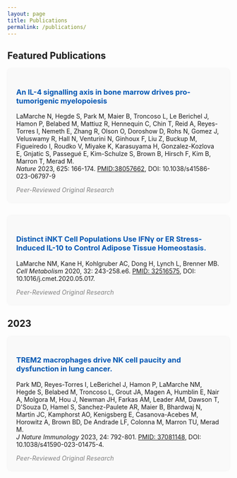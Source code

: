 ```yaml
---
layout: page
title: Publications
permalink: /publications/
---
```


## Featured Publications

<div style="margin-bottom: 30px; padding: 20px; border-radius: 8px; background-color: #f9f9f9; box-shadow: 0 0 5px rgba(0,0,0,0.05);">
  <h3>
    <a href="https://www.nature.com/articles/s41586-023-06797-9"
       style="color: #0056b3; text-decoration: none;"
       onmouseover="this.style.color='#003366'"
       onmouseout="this.style.color='#0056b3'">
      An IL-4 signalling axis in bone marrow drives pro-tumorigenic myelopoiesis
    </a>
  </h3>
  <p>LaMarche N, Hegde S, Park M, Maier B, Troncoso L, Le Berichel J, Hamon P, Belabed M, Mattiuz R, Hennequin C, Chin T, Reid A, Reyes-Torres I, Nemeth E, Zhang R, Olson O, Doroshow D, Rohs N, Gomez J, Veluswamy R, Hall N, Venturini N, Ginhoux F, Liu Z, Buckup M, Figueiredo I, Roudko V, Miyake K, Karasuyama H, Gonzalez-Kozlova E, Gnjatic S, Passegué E, Kim-Schulze S, Brown B, Hirsch F, Kim B, Marron T, Merad M.<br>
     <em>Nature</em> 2023, 625: 166-174.
     <a href="https:https://pubmed.ncbi.nlm.nih.gov/38057662/">PMID:38057662</a>,
     DOI: 10.1038/s41586-023-06797-9
  </p>
  <em style="color: gray;">Peer-Reviewed Original Research</em>
</div>

<div style="margin-bottom: 30px; padding: 20px; border-radius: 8px; background-color: #f9f9f9; box-shadow: 0 0 5px rgba(0,0,0,0.05);">
  <h3>
    <a href="https://pubmed.ncbi.nlm.nih.gov/32516575/"
       style="color: #0056b3; text-decoration: none;"
       onmouseover="this.style.color='#003366'"
       onmouseout="this.style.color='#0056b3'">
      Distinct iNKT Cell Populations Use IFNγ or ER Stress-Induced IL-10 to Control Adipose Tissue Homeostasis.
    </a>
  </h3>
  <p>LaMarche NM, Kane H, Kohlgruber AC, Dong H, Lynch L, Brenner MB.<br>
     <em>Cell Metabolism</em> 2020, 32: 243-258.e6.
     <a href="https://pubmed.ncbi.nlm.nih.gov/32516575/">PMID: 32516575</a>,
     DOI: 10.1016/j.cmet.2020.05.017.
  </p>
  <em style="color: gray;">Peer-Reviewed Original Research</em>
</div>

## 2023

<div style="margin-bottom: 30px; padding: 20px; border-radius: 8px; background-color: #f9f9f9; box-shadow: 0 0 5px rgba(0,0,0,0.05);">
  <h3>
    <a href="https://pubmed.ncbi.nlm.nih.gov/37081148/"
       style="color: #0056b3; text-decoration: none;"
       onmouseover="this.style.color='#003366'"
       onmouseout="this.style.color='#0056b3'">
     TREM2 macrophages drive NK cell paucity and dysfunction in lung cancer.
    </a>
  </h3>
  <p>Park MD, Reyes-Torres I, LeBerichel J, Hamon P, LaMarche NM, Hegde S, Belabed M, Troncoso L, Grout JA, Magen A, Humblin E, Nair A, Molgora M, Hou J, Newman JH, Farkas AM, Leader AM, Dawson T, D'Souza D, Hamel S, Sanchez-Paulete AR, Maier B, Bhardwaj N, Martin JC, Kamphorst AO, Kenigsberg E, Casanova-Acebes M, Horowitz A, Brown BD, De Andrade LF, Colonna M, Marron TU, Merad M. <br>
     <em>J Nature Immunology</em> 2023, 24: 792-801.
     <a href="https://pubmed.ncbi.nlm.nih.gov/37081148/">PMID: 37081148</a>,
     DOI: 10.1038/s41590-023-01475-4.
  </p>
  <em style="color: gray;">Peer-Reviewed Original Research</em>
</div>

